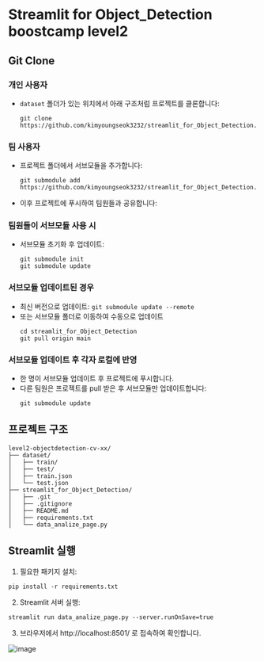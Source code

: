 # Streamlit for Object_Detection boostcamp level2

## Git Clone

### 개인 사용자
- `dataset` 폴더가 있는 위치에서 아래 구조처럼 프로젝트를 클론합니다:
  ```
  git clone https://github.com/kimyoungseok3232/streamlit_for_Object_Detection.git
  ```
### 팀 사용자
- 프로젝트 폴더에서 서브모듈을 추가합니다:
  ```
  git submodule add https://github.com/kimyoungseok3232/streamlit_for_Object_Detection.git
  ```
- 이후 프로젝트에 푸시하여 팀원들과 공유합니다:

### 팀원들이 서브모듈 사용 시
- 서브모듈 초기화 후 업데이트:
  ```
  git submodule init
  git submodule update
  ```

### 서브모듈 업데이트된 경우
- 최신 버전으로 업데이트:
  ```git submodule update --remote```
- 또는 서브모듈 폴더로 이동하여 수동으로 업데이트
  ```
  cd streamlit_for_Object_Detection
  git pull origin main
  ```

### 서브모듈 업데이트 후 각자 로컬에 반영
- 한 명이 서브모듈 업데이트 후 프로젝트에 푸시합니다.
- 다른 팀원은 프로젝트를 pull 받은 후 서브모듈만 업데이트합니다:
  ```
  git submodule update
  ```

## 프로젝트 구조
```
level2-objectdetection-cv-xx/
├── dataset/
│   ├── train/
│   ├── test/
│   ├── train.json
│   └── test.json
├── streamlit_for_Object_Detection/
│   ├── .git
│   ├── .gitignore
│   ├── README.md
│   ├── requirements.txt
│   └── data_analize_page.py
```

## Streamlit 실행
1. 필요한 패키지 설치:
```
pip install -r requirements.txt
```
2. Streamlit 서버 실행:
```
streamlit run data_analize_page.py --server.runOnSave=true
```
3. 브라우저에서 http://localhost:8501/ 로 접속하여 확인합니다.

![image](https://github.com/user-attachments/assets/48775dad-7bda-4020-acef-1c25aa072a86)
